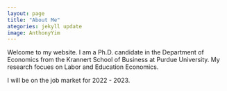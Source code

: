 ```yaml
---
layout: page
title: "About Me"
ategories: jekyll update
image: AnthonyYim
---
```

Welcome to my website. I am a Ph.D. candidate in the Department of Economics from the Krannert School of Business at Purdue University. My research focues on Labor and Education Economics.

I will be on the job market for 2022 - 2023.
